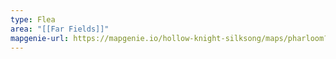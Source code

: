 ```yaml
---
type: Flea
area: "[[Far Fields]]"
mapgenie-url: https://mapgenie.io/hollow-knight-silksong/maps/pharloom?locationIds=478219
---
```

